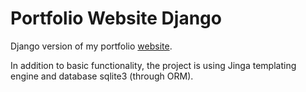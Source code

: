 # Portfolio Website Django

Django version of my portfolio <a href="https://jdenisova.github.io/index.html">website</a>.

In addition to basic functionality, the project is using Jinga templating engine and database sqlite3 (through ORM).
